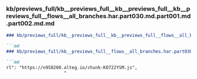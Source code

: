 ### kb/previews_full/kb__previews_full__kb__previews_full__kb__previews_full__flows__all_branches.har.part030.md.part001.md.part002.md.md

```md
### kb/previews_full/kb__previews_full__kb__previews_full__flows__all_branches.har.part030.md.part001.md.part002.md

```md
### kb/previews_full/kb__previews_full__flows__all_branches.har.part030.md.part001.md (part 002)

```md
rl": "https://n958200.alteg.io/chunk-KO722YSM.js",
                      "
```

```

```

```
